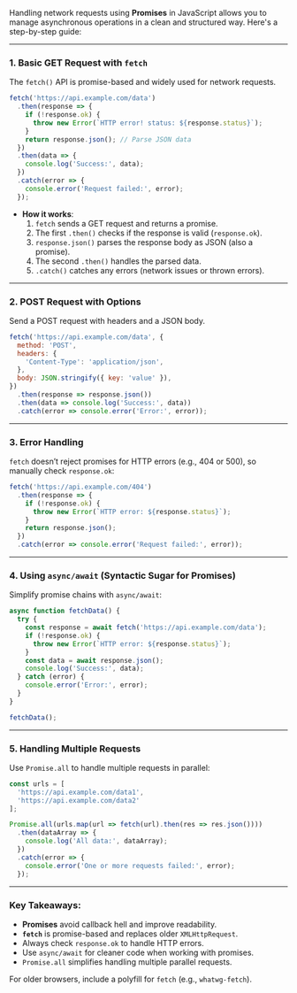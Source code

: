 Handling network requests using **Promises** in JavaScript allows you to manage asynchronous operations in a clean and structured way. Here's a step-by-step guide:

---

### 1. **Basic GET Request with `fetch`**
The `fetch()` API is promise-based and widely used for network requests.

```javascript
fetch('https://api.example.com/data')
  .then(response => {
    if (!response.ok) {
      throw new Error(`HTTP error! status: ${response.status}`);
    }
    return response.json(); // Parse JSON data
  })
  .then(data => {
    console.log('Success:', data);
  })
  .catch(error => {
    console.error('Request failed:', error);
  });
```

- **How it works**:
  1. `fetch` sends a GET request and returns a promise.
  2. The first `.then()` checks if the response is valid (`response.ok`).
  3. `response.json()` parses the response body as JSON (also a promise).
  4. The second `.then()` handles the parsed data.
  5. `.catch()` catches any errors (network issues or thrown errors).

---

### 2. **POST Request with Options**
Send a POST request with headers and a JSON body.

```javascript
fetch('https://api.example.com/data', {
  method: 'POST',
  headers: {
    'Content-Type': 'application/json',
  },
  body: JSON.stringify({ key: 'value' }),
})
  .then(response => response.json())
  .then(data => console.log('Success:', data))
  .catch(error => console.error('Error:', error));
```

---

### 3. **Error Handling**
`fetch` doesn’t reject promises for HTTP errors (e.g., 404 or 500), so manually check `response.ok`:

```javascript
fetch('https://api.example.com/404')
  .then(response => {
    if (!response.ok) {
      throw new Error(`HTTP error: ${response.status}`);
    }
    return response.json();
  })
  .catch(error => console.error('Request failed:', error));
```

---

### 4. **Using `async/await` (Syntactic Sugar for Promises)**
Simplify promise chains with `async/await`:

```javascript
async function fetchData() {
  try {
    const response = await fetch('https://api.example.com/data');
    if (!response.ok) {
      throw new Error(`HTTP error: ${response.status}`);
    }
    const data = await response.json();
    console.log('Success:', data);
  } catch (error) {
    console.error('Error:', error);
  }
}

fetchData();
```

---

### 5. **Handling Multiple Requests**
Use `Promise.all` to handle multiple requests in parallel:

```javascript
const urls = [
  'https://api.example.com/data1',
  'https://api.example.com/data2'
];

Promise.all(urls.map(url => fetch(url).then(res => res.json())))
  .then(dataArray => {
    console.log('All data:', dataArray);
  })
  .catch(error => {
    console.error('One or more requests failed:', error);
  });
```

---

### Key Takeaways:
- **Promises** avoid callback hell and improve readability.
- **`fetch`** is promise-based and replaces older `XMLHttpRequest`.
- Always check `response.ok` to handle HTTP errors.
- Use `async/await` for cleaner code when working with promises.
- `Promise.all` simplifies handling multiple parallel requests.

For older browsers, include a polyfill for `fetch` (e.g., `whatwg-fetch`).